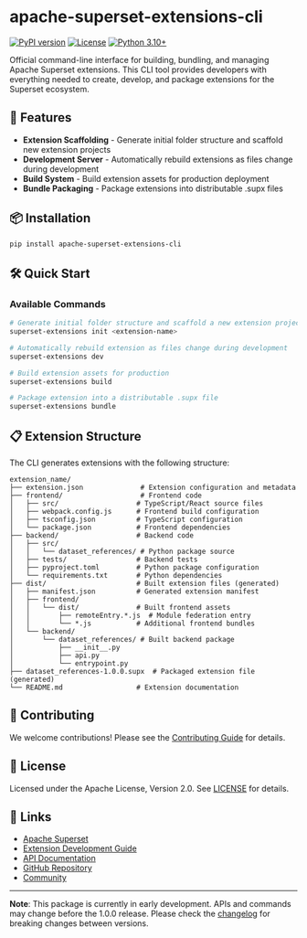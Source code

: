 <!--
Licensed to the Apache Software Foundation (ASF) under one
or more contributor license agreements.  See the NOTICE file
distributed with this work for additional information
regarding copyright ownership.  The ASF licenses this file
to you under the Apache License, Version 2.0 (the
"License"); you may not use this file except in compliance
with the License.  You may obtain a copy of the License at

  http://www.apache.org/licenses/LICENSE-2.0

Unless required by applicable law or agreed to in writing,
software distributed under the License is distributed on an
"AS IS" BASIS, WITHOUT WARRANTIES OR CONDITIONS OF ANY
KIND, either express or implied.  See the License for the
specific language governing permissions and limitations
under the License.
-->

# apache-superset-extensions-cli

[![PyPI version](https://badge.fury.io/py/apache-superset-extensions-cli.svg)](https://badge.fury.io/py/apache-superset-extensions-cli)
[![License](https://img.shields.io/badge/License-Apache%202.0-blue.svg)](https://opensource.org/licenses/Apache-2.0)
[![Python 3.10+](https://img.shields.io/badge/python-3.10+-blue.svg)](https://www.python.org/downloads/)

Official command-line interface for building, bundling, and managing Apache Superset extensions. This CLI tool provides developers with everything needed to create, develop, and package extensions for the Superset ecosystem.

## 🚀 Features

- **Extension Scaffolding** - Generate initial folder structure and scaffold new extension projects
- **Development Server** - Automatically rebuild extensions as files change during development
- **Build System** - Build extension assets for production deployment
- **Bundle Packaging** - Package extensions into distributable .supx files

## 📦 Installation

```bash
pip install apache-superset-extensions-cli
```

## 🛠️ Quick Start

### Available Commands

```bash
# Generate initial folder structure and scaffold a new extension project
superset-extensions init <extension-name>

# Automatically rebuild extension as files change during development
superset-extensions dev

# Build extension assets for production
superset-extensions build

# Package extension into a distributable .supx file
superset-extensions bundle
```

## 📋 Extension Structure

The CLI generates extensions with the following structure:

```
extension_name/
├── extension.json              # Extension configuration and metadata
├── frontend/                   # Frontend code
│   ├── src/                   # TypeScript/React source files
│   ├── webpack.config.js      # Frontend build configuration
│   ├── tsconfig.json          # TypeScript configuration
│   └── package.json           # Frontend dependencies
├── backend/                   # Backend code
│   ├── src/
│   │   └── dataset_references/ # Python package source
│   ├── tests/                 # Backend tests
│   ├── pyproject.toml         # Python package configuration
│   └── requirements.txt       # Python dependencies
├── dist/                      # Built extension files (generated)
│   ├── manifest.json          # Generated extension manifest
│   ├── frontend/
│   │   └── dist/              # Built frontend assets
│   │       ├── remoteEntry.*.js  # Module federation entry
│   │       └── *.js           # Additional frontend bundles
│   └── backend/
│       └── dataset_references/ # Built backend package
│           ├── __init__.py
│           ├── api.py
│           └── entrypoint.py
├── dataset_references-1.0.0.supx  # Packaged extension file (generated)
└── README.md                  # Extension documentation
```

## 🤝 Contributing

We welcome contributions! Please see the [Contributing Guide](https://github.com/apache/superset/blob/master/CONTRIBUTING.md) for details.

## 📄 License

Licensed under the Apache License, Version 2.0. See [LICENSE](https://github.com/apache/superset/blob/master/LICENSE.txt) for details.

## 🔗 Links

- [Apache Superset](https://superset.apache.org/)
- [Extension Development Guide](https://superset.apache.org/docs/extensions/)
- [API Documentation](https://superset.apache.org/docs/api/)
- [GitHub Repository](https://github.com/apache/superset)
- [Community](https://superset.apache.org/community/)

---

**Note**: This package is currently in early development. APIs and commands may change before the 1.0.0 release. Please check the [changelog](CHANGELOG.md) for breaking changes between versions.
